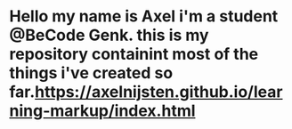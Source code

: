 # Hello my name is Axel i'm a student @BeCode Genk. this is my repository containint most of the things i've created so far.https://axelnijsten.github.io/learning-markup/index.html

